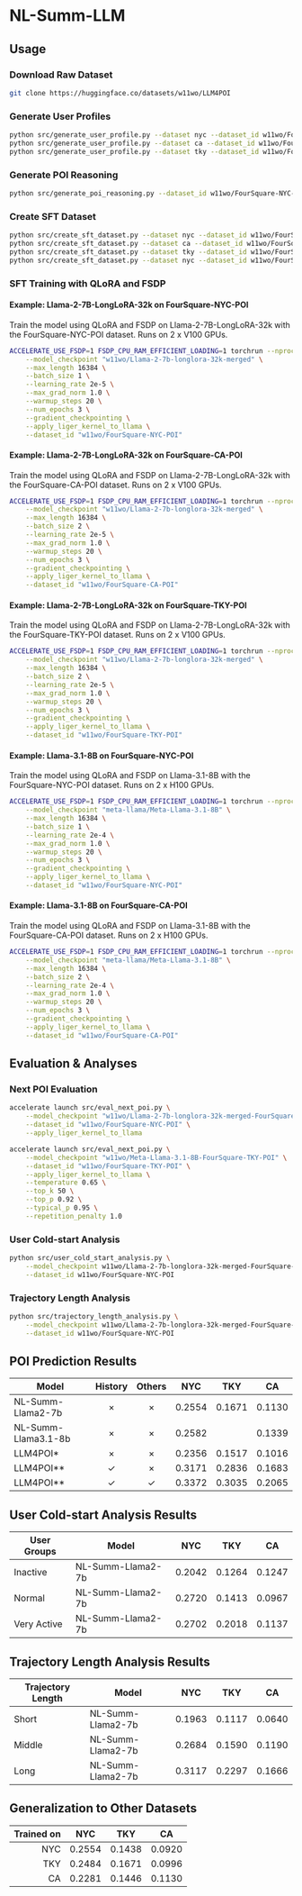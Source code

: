 # NL-Summ-LLM

## Usage

### Download Raw Dataset

```sh
git clone https://huggingface.co/datasets/w11wo/LLM4POI
```

### Generate User Profiles

```sh
python src/generate_user_profile.py --dataset nyc --dataset_id w11wo/FourSquare-NYC-User-Profiles
python src/generate_user_profile.py --dataset ca --dataset_id w11wo/FourSquare-CA-User-Profiles
python src/generate_user_profile.py --dataset tky --dataset_id w11wo/FourSquare-TKY-User-Profiles
```

### Generate POI Reasoning

```sh
python src/generate_poi_reasoning.py --dataset_id w11wo/FourSquare-NYC-POI --dataset nyc
```

### Create SFT Dataset

```sh
python src/create_sft_dataset.py --dataset nyc --dataset_id w11wo/FourSquare-NYC-POI
python src/create_sft_dataset.py --dataset ca --dataset_id w11wo/FourSquare-CA-POI
python src/create_sft_dataset.py --dataset tky --dataset_id w11wo/FourSquare-TKY-POI
python src/create_sft_dataset.py --dataset nyc --dataset_id w11wo/FourSquare-NYC-POI-CoT --use_cot
```

### SFT Training with QLoRA and FSDP

#### Example: Llama-2-7B-LongLoRA-32k on FourSquare-NYC-POI

Train the model using QLoRA and FSDP on Llama-2-7B-LongLoRA-32k with the FourSquare-NYC-POI dataset. Runs on 2 x V100 GPUs.

```sh
ACCELERATE_USE_FSDP=1 FSDP_CPU_RAM_EFFICIENT_LOADING=1 torchrun --nproc_per_node=2 src/train_sft_qlora_fsdp.py \
    --model_checkpoint "w11wo/Llama-2-7b-longlora-32k-merged" \
    --max_length 16384 \
    --batch_size 1 \
    --learning_rate 2e-5 \
    --max_grad_norm 1.0 \
    --warmup_steps 20 \
    --num_epochs 3 \
    --gradient_checkpointing \
    --apply_liger_kernel_to_llama \
    --dataset_id "w11wo/FourSquare-NYC-POI"
```

#### Example: Llama-2-7B-LongLoRA-32k on FourSquare-CA-POI

Train the model using QLoRA and FSDP on Llama-2-7B-LongLoRA-32k with the FourSquare-CA-POI dataset. Runs on 2 x V100 GPUs.

```sh
ACCELERATE_USE_FSDP=1 FSDP_CPU_RAM_EFFICIENT_LOADING=1 torchrun --nproc_per_node=2 src/train_sft_qlora_fsdp.py \
    --model_checkpoint "w11wo/Llama-2-7b-longlora-32k-merged" \
    --max_length 16384 \
    --batch_size 2 \
    --learning_rate 2e-5 \
    --max_grad_norm 1.0 \
    --warmup_steps 20 \
    --num_epochs 3 \
    --gradient_checkpointing \
    --apply_liger_kernel_to_llama \
    --dataset_id "w11wo/FourSquare-CA-POI"
```

#### Example: Llama-2-7B-LongLoRA-32k on FourSquare-TKY-POI

Train the model using QLoRA and FSDP on Llama-2-7B-LongLoRA-32k with the FourSquare-TKY-POI dataset. Runs on 2 x V100 GPUs.

```sh
ACCELERATE_USE_FSDP=1 FSDP_CPU_RAM_EFFICIENT_LOADING=1 torchrun --nproc_per_node=2 src/train_sft_qlora_fsdp.py \
    --model_checkpoint "w11wo/Llama-2-7b-longlora-32k-merged" \
    --max_length 16384 \
    --batch_size 2 \
    --learning_rate 2e-5 \
    --max_grad_norm 1.0 \
    --warmup_steps 20 \
    --num_epochs 3 \
    --gradient_checkpointing \
    --apply_liger_kernel_to_llama \
    --dataset_id "w11wo/FourSquare-TKY-POI"
```

#### Example: Llama-3.1-8B on FourSquare-NYC-POI

Train the model using QLoRA and FSDP on Llama-3.1-8B with the FourSquare-NYC-POI dataset. Runs on 2 x H100 GPUs.

```sh
ACCELERATE_USE_FSDP=1 FSDP_CPU_RAM_EFFICIENT_LOADING=1 torchrun --nproc_per_node=2 src/train_sft_qlora_fsdp.py \
    --model_checkpoint "meta-llama/Meta-Llama-3.1-8B" \
    --max_length 16384 \
    --batch_size 1 \
    --learning_rate 2e-4 \
    --max_grad_norm 1.0 \
    --warmup_steps 20 \
    --num_epochs 3 \
    --gradient_checkpointing \
    --apply_liger_kernel_to_llama \
    --dataset_id "w11wo/FourSquare-NYC-POI"
```

#### Example: Llama-3.1-8B on FourSquare-CA-POI

Train the model using QLoRA and FSDP on Llama-3.1-8B with the FourSquare-CA-POI dataset. Runs on 2 x H100 GPUs.

```sh
ACCELERATE_USE_FSDP=1 FSDP_CPU_RAM_EFFICIENT_LOADING=1 torchrun --nproc_per_node=2 src/train_sft_qlora_fsdp.py \
    --model_checkpoint "meta-llama/Meta-Llama-3.1-8B" \
    --max_length 16384 \
    --batch_size 2 \
    --learning_rate 2e-4 \
    --max_grad_norm 1.0 \
    --warmup_steps 20 \
    --num_epochs 3 \
    --gradient_checkpointing \
    --apply_liger_kernel_to_llama \
    --dataset_id "w11wo/FourSquare-CA-POI"
```

## Evaluation & Analyses

### Next POI Evaluation

```sh
accelerate launch src/eval_next_poi.py \
    --model_checkpoint "w11wo/Llama-2-7b-longlora-32k-merged-FourSquare-NYC-POI" \
    --dataset_id "w11wo/FourSquare-NYC-POI" \
    --apply_liger_kernel_to_llama
```

```sh
accelerate launch src/eval_next_poi.py \
    --model_checkpoint "w11wo/Meta-Llama-3.1-8B-FourSquare-TKY-POI" \
    --dataset_id "w11wo/FourSquare-TKY-POI" \
    --apply_liger_kernel_to_llama \
    --temperature 0.65 \
    --top_k 50 \
    --top_p 0.92 \
    --typical_p 0.95 \
    --repetition_penalty 1.0
```

### User Cold-start Analysis

```sh
python src/user_cold_start_analysis.py \
    --model_checkpoint w11wo/Llama-2-7b-longlora-32k-merged-FourSquare-NYC-POI \
    --dataset_id w11wo/FourSquare-NYC-POI
```

### Trajectory Length Analysis

```sh
python src/trajectory_length_analysis.py \
    --model_checkpoint w11wo/Llama-2-7b-longlora-32k-merged-FourSquare-NYC-POI \
    --dataset_id w11wo/FourSquare-NYC-POI
```

## POI Prediction Results

| Model               | History | Others |  NYC   |  TKY   |   CA   |
| ------------------- | :-----: | :----: | :----: | :----: | :----: |
| NL-Summ-Llama2-7b   |    ×    |   ×    | 0.2554 | 0.1671 | 0.1130 |
| NL-Summ-Llama3.1-8b |    ×    |   ×    | 0.2582 |        | 0.1339 |
| LLM4POI*            |    ×    |   ×    | 0.2356 | 0.1517 | 0.1016 |
| LLM4POI**           |    ✓    |   ×    | 0.3171 | 0.2836 | 0.1683 |
| LLM4POI**           |    ✓    |   ✓    | 0.3372 | 0.3035 | 0.2065 |

## User Cold-start Analysis Results

| User Groups | Model             |  NYC   |  TKY   |   CA   |
| ----------- | ----------------- | :----: | :----: | :----: |
| Inactive    | NL-Summ-Llama2-7b | 0.2042 | 0.1264 | 0.1247 |
| Normal      | NL-Summ-Llama2-7b | 0.2720 | 0.1413 | 0.0967 |
| Very Active | NL-Summ-Llama2-7b | 0.2702 | 0.2018 | 0.1137 |

## Trajectory Length Analysis Results

| Trajectory Length | Model             |  NYC   |  TKY   |   CA   |
| ----------------- | ----------------- | :----: | :----: | :----: |
| Short             | NL-Summ-Llama2-7b | 0.1963 | 0.1117 | 0.0640 |
| Middle            | NL-Summ-Llama2-7b | 0.2684 | 0.1590 | 0.1190 |
| Long              | NL-Summ-Llama2-7b | 0.3117 | 0.2297 | 0.1666 |

## Generalization to Other Datasets

| Trained on |  NYC   |  TKY   |   CA   |
| ---------: | :----: | :----: | :----: |
|        NYC | 0.2554 | 0.1438 | 0.0920 |
|        TKY | 0.2484 | 0.1671 | 0.0996 |
|         CA | 0.2281 | 0.1446 | 0.1130 |